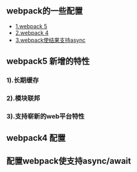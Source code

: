## webpack的一些配置
+ [1.webpack 5](https://github.com/junfengshow/demo-webpack/tree/master/webpack501#README.md)
+ [2.webpack 4](https://github.com/junfengshow/demo-webpack/tree/master/webpack401#README.md)
+ [3.webpack使结果支持async](https://github.com/junfengshow/demo-webpack/tree/master/webpack-async#README.md)

## webpack5 新增的特性
### 1).长期缓存
### 2).模块联邦
### 3).支持崭新的web平台特性

## webpack4 配置
## 配置webpack使支持async/await